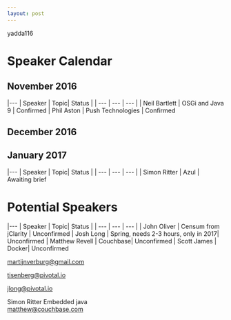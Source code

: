 ```yaml
---
layout: post
---
```

<style>
table {
    border-collapse: collapse;
    width: 100%;
}

th, td {
    text-align: left;
    padding: 8px;
}

tr:nth-child(even){background-color: #f2f2f2}

th {
    background-color: #2b3038;
    color: white;
}

</style>
yadda116

# Speaker Calendar

## November 2016

|---
| Speaker | Topic|  Status | 
| --- | --- | --- | 
| Neil Bartlett | OSGi and Java 9 | Confirmed 
| Phil Aston | Push Technologies | Confirmed 

      
 <p/>

## December 2016


## January 2017

|---
| Speaker | Topic|  Status | 
| --- | --- | --- | 
| Simon Ritter | Azul | Awaiting brief 




# Potential Speakers

|---
| Speaker | Topic|  Status | 
| --- | --- | --- | 
| John Oliver | Censum from jClarity | Unconfirmed 
| Josh Long | Spring, needs 2-3 hours, only in 2017| Unconfirmed 
| Matthew Revell | Couchbase| Unconfirmed 
| Scott James | Docker| Unconfirmed 



		








martijnverburg@gmail.com



		
tisenberg@pivotal.io

jlong@pivotal.io

Simon Ritter	Embedded java	
		matthew@couchbase.com






